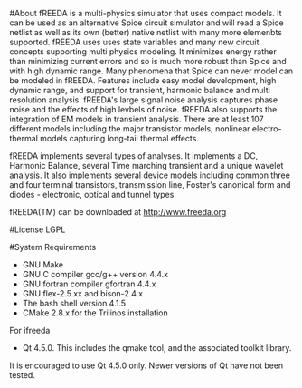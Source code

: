 #About
fREEDA is a multi-physics simulator that uses compact models. It can be 
used as an alternative Spice circuit simulator and will read a Spice
netlist as well as its own (better) native netlist with many more
elemenbts supported. fREEDA uses uses state variables and many new
circuit concepts supporting multi physics modeling. It minimizes energy
rather than minimizing current errors and so is much more robust than
Spice and with high dynamic range. Many phenomena that Spice can never
model can be modeled in fREEDA. Features include easy model development,
high dynamic range, and support for transient, harmonic balance and multi
resolution analysis. fREEDA's large signal noise analysis captures phase
noise and the effects of high levbels of noise. fREEDA also supports the
integration of EM models in transient analysis. There are at least 107
different models including the major transistor models, nonlinear
electro-thermal models capturing long-tail thermal effects.

fREEDA implements several types of analyses. It implements a DC,
Harmonic Balance, several Time marching transient and a unique wavelet
analysis. It also implements several device models including common three
and four terminal transistors, transmission line, Foster's canonical form
and diodes - electronic, optical and tunnel types.

fREEDA(TM) can be downloaded at http://www.freeda.org

#License
LGPL

#System Requirements
- GNU Make
- GNU C compiler gcc/g++ version 4.4.x 
- GNU fortran compiler gfortran 4.4.x
- GNU flex-2.5.xx and bison-2.4.x
- The bash shell version 4.1.5
- CMake 2.8.x for the Trilinos installation

For ifreeda

- Qt 4.5.0. This includes the qmake tool, and the associated toolkit library.

It is encouraged to use Qt 4.5.0 only. Newer versions of Qt have not been
tested.
